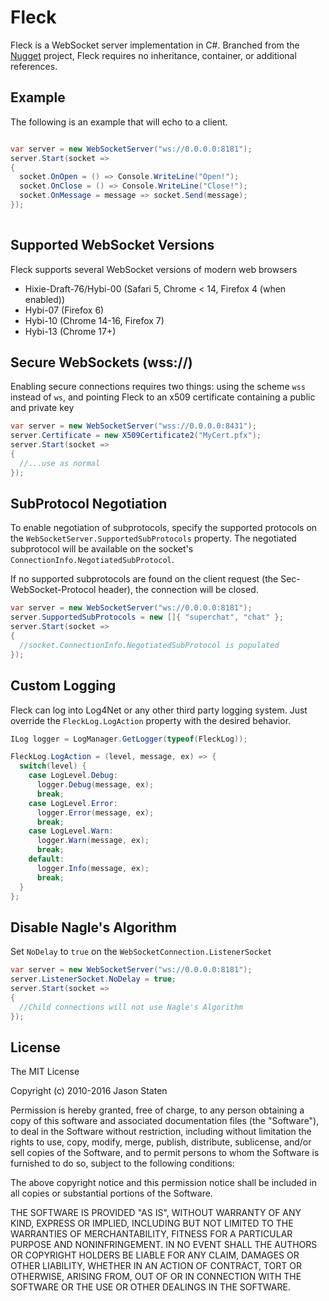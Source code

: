 Fleck
===

Fleck is a WebSocket server implementation in C#. Branched from the
[Nugget][nugget] project, Fleck requires no inheritance, container, or
additional references.

Example
---

The following is an example that will echo to a client.

```c#

var server = new WebSocketServer("ws://0.0.0.0:8181");
server.Start(socket =>
{
  socket.OnOpen = () => Console.WriteLine("Open!");
  socket.OnClose = () => Console.WriteLine("Close!");
  socket.OnMessage = message => socket.Send(message);
});
        
```

Supported WebSocket Versions
---

Fleck supports several WebSocket versions of modern web browsers

- Hixie-Draft-76/Hybi-00 (Safari 5, Chrome < 14, Firefox 4 (when enabled))
- Hybi-07 (Firefox 6)
- Hybi-10 (Chrome 14-16, Firefox 7)
- Hybi-13 (Chrome 17+)

Secure WebSockets (wss://)
---

Enabling secure connections requires two things: using the scheme `wss` instead
of `ws`, and pointing Fleck to an x509 certificate containing a public and
private key

```cs
var server = new WebSocketServer("wss://0.0.0.0:8431");
server.Certificate = new X509Certificate2("MyCert.pfx");
server.Start(socket =>
{
  //...use as normal
});
```

SubProtocol Negotiation
---

To enable negotiation of subprotocols, specify the supported protocols on
the `WebSocketServer.SupportedSubProtocols` property. The negotiated
subprotocol will be available on the socket's `ConnectionInfo.NegotiatedSubProtocol`.

If no supported subprotocols are found on the client request (the
Sec-WebSocket-Protocol header), the connection will be closed.

```cs
var server = new WebSocketServer("ws://0.0.0.0:8181");
server.SupportedSubProtocols = new []{ "superchat", "chat" };
server.Start(socket =>
{
  //socket.ConnectionInfo.NegotiatedSubProtocol is populated
});
```

Custom Logging
---

Fleck can log into Log4Net or any other third party logging system. Just override the `FleckLog.LogAction` property with the desired behavior.

```cs
ILog logger = LogManager.GetLogger(typeof(FleckLog));

FleckLog.LogAction = (level, message, ex) => {
  switch(level) {
    case LogLevel.Debug:
      logger.Debug(message, ex);
      break;
    case LogLevel.Error:
      logger.Error(message, ex);
      break;
    case LogLevel.Warn:
      logger.Warn(message, ex);
      break;
    default:
      logger.Info(message, ex);
      break;
  }
};

```

Disable Nagle's Algorithm
---

Set `NoDelay` to `true` on the `WebSocketConnection.ListenerSocket`

```cs
var server = new WebSocketServer("ws://0.0.0.0:8181");
server.ListenerSocket.NoDelay = true;
server.Start(socket =>
{
  //Child connections will not use Nagle's Algorithm
});
```

License
---

The MIT License

Copyright (c) 2010-2016 Jason Staten

Permission is hereby granted, free of charge, to any person obtaining a copy
of this software and associated documentation files (the "Software"), to deal
in the Software without restriction, including without limitation the rights
to use, copy, modify, merge, publish, distribute, sublicense, and/or sell
copies of the Software, and to permit persons to whom the Software is
furnished to do so, subject to the following conditions:

The above copyright notice and this permission notice shall be included in
all copies or substantial portions of the Software.

THE SOFTWARE IS PROVIDED "AS IS", WITHOUT WARRANTY OF ANY KIND, EXPRESS OR
IMPLIED, INCLUDING BUT NOT LIMITED TO THE WARRANTIES OF MERCHANTABILITY,
FITNESS FOR A PARTICULAR PURPOSE AND NONINFRINGEMENT. IN NO EVENT SHALL THE
AUTHORS OR COPYRIGHT HOLDERS BE LIABLE FOR ANY CLAIM, DAMAGES OR OTHER
LIABILITY, WHETHER IN AN ACTION OF CONTRACT, TORT OR OTHERWISE, ARISING FROM,
OUT OF OR IN CONNECTION WITH THE SOFTWARE OR THE USE OR OTHER DEALINGS IN
THE SOFTWARE.



[nugget]: http://nugget.codeplex.com/ 
